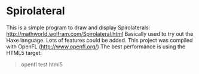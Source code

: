 # Spirolateral

This is a simple program to draw and display Spirolaterals: http://mathworld.wolfram.com/Spirolateral.html
Basically used to try out the Haxe language. Lots of features could be added.
This project was compiled with OpenFL (http://www.openfl.org/)
The best performance is using the HTML5 target:
>openfl test html5

